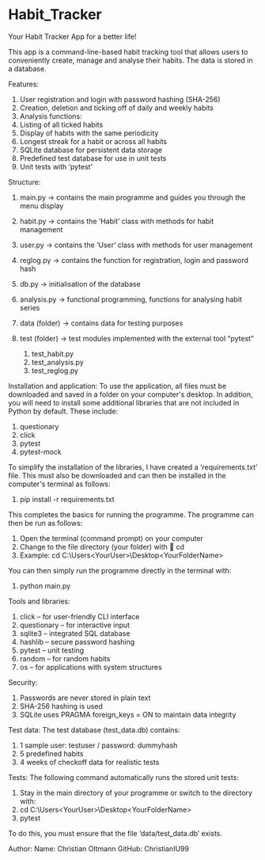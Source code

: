 # Habit_Tracker
Your Habit Tracker App for a better life!

This app is a command-line-based habit tracking tool that allows users to conveniently create, manage and analyse their habits. The data is stored in a database.

Features:
1.	User registration and login with password hashing (SHA-256)
2.	Creation, deletion and ticking off of daily and weekly habits
3.	Analysis functions:
4.	Listing of all ticked habits
5.	Display of habits with the same periodicity
6.	Longest streak for a habit or across all habits
7.	SQLite database for persistent data storage
8.	Predefined test database for use in unit tests
9.	Unit tests with ‘pytest’


Structure:
1.	main.py → contains the main programme and guides you through the menu display 
2.	habit.py → contains the ‘Habit’ class with methods for habit management
3.	user.py → contains the ‘User’ class with methods for user management
4.	reglog.py → contains the function for registration, login and password hash
5.	db.py → initialisation of the database 
6.	analysis.py → functional programming, functions for analysing habit series 
7.	data (folder) → contains data for testing purposes 
8.	test (folder) → test modules implemented with the external tool “pytest”
   
    1.	test_habit.py
    2.	test_analysis.py
    3.	test_reglog.py


Installation and application:
To use the application, all files must be downloaded and saved in a folder on your computer's desktop. In addition, you will need to install some additional libraries that are not included in Python by default. These include:

1.	questionary
2.	click
3.	pytest
4.	pytest-mock
   
To simplify the installation of the libraries, I have created a ‘requirements.txt’ file. This must also be downloaded and can then be installed in the computer's terminal as follows:

1.	pip install -r requirements.txt
   
This completes the basics for running the programme. The programme can then be run as follows:

1.	Open the terminal (command prompt) on your computer
2.	Change to the file directory (your folder) with  cd <your folder path>
3.	Example: cd C:\Users\<YourUser>\Desktop\<YourFolderName>
   
You can then simply run the programme directly in the terminal with:

1.	python main.py


Tools and libraries:
1.	click – for user-friendly CLI interface
2.	questionary – for interactive input
3.	sqlite3 – integrated SQL database
4.	hashlib – secure password hashing
5.	pytest – unit testing
6.	random – for random habits
7.	os – for applications with system structures


Security:
1.	Passwords are never stored in plain text
2.	SHA-256 hashing is used
3.	SQLite uses PRAGMA foreign_keys = ON to maintain data integrity


Test data:
The test database (test_data.db) contains:

1.	1 sample user: testuser / password: dummyhash
2.	5 predefined habits
3.	4 weeks of checkoff data for realistic tests


Tests:
The following command automatically runs the stored unit tests:

1.	Stay in the main directory of your programme or switch to the directory with:
2.	cd C:\Users\<YourUser>\Desktop\<YourFolderName>
3.	pytest
   
To do this, you must ensure that the file ‘data/test_data.db’ exists. 

Author:
Name: Christian Oltmann
GitHub: ChristianIU99

